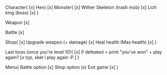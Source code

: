 Character{ [x]
    Hero [x]
    Monster{ [x]
        Wither Skeleton (trash mob) [x]
        Lich king (boss) [x]
}

Weapon [x]

Battle [x]

Shop{ [x]
    Upgrade weapon (+ damage) [x]
    Heal health (Max health) [x]
}

Last boss (once you're level 10){ [x]
    if defeated > print "you've won" + play again? [x typ, sket i play again :P.]
}

Menu{
    Battle option [x]
    Shop option (x)
    Exit game [x]
}

